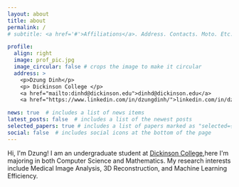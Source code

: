 ```yaml
---
layout: about
title: about
permalink: /
# subtitle: <a href='#'>Affiliations</a>. Address. Contacts. Moto. Etc.

profile:
  align: right
  image: prof_pic.jpg
  image_circular: false # crops the image to make it circular
  address: >
    <p>Dzung Dinh</p>
    <p> Dickinson College </p>
    <a href="mailto:dinhd@dickinson.edu">dinhd@dickinson.edu</a>
    <a href="https://www.linkedin.com/in/dzungdinh/">linkedin.com/in/dzungdinh/</a>

news: true  # includes a list of news items
latest_posts: false  # includes a list of the newest posts
selected_papers: true # includes a list of papers marked as "selected={true}"
social: false  # includes social icons at the bottom of the page
---
```


Hi, I'm Dzung! I am an undergraduate student at <a href="https://www.dickinson.edu/
">Dickinson College</a>,here I'm majoring in both Computer Science and Mathematics. My research interests include Medical Image Analysis, 3D Reconstruction, and Machine Learning Efficiency.